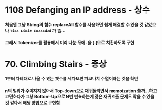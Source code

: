 # 1108 Defanging an IP address - 상수
#### 처음엔 그냥 String의 함수 replaceAll 함수를 사용하면 쉽게 해결할 수 있을 것 같았으나 `Time Limit Exceeded` 가 뜸...
#### 그래서 Tokenizer를 활용해서 미리 나눈 뒤에 .을 [.]으로 치환하도록 구현

# 70. Climbing Stairs - 종상
#### 1부터 차례대로 나올 수 있는 갯수를 세다보면 피보나치 수열이라는 것을 확인
#### n의 범위가 주어지지 않아서 Top-down으로 재귀돌리면서 memoization 쓸까...하고 고민하다가 그냥 Bottom-Up으로 N번 반복하는게 잦은 재귀호출 문제도 막을 수 있을 것 같아서 해당 방법으로 구현함

